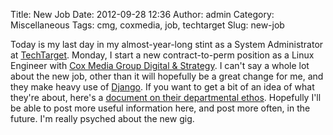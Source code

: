 Title: New Job
Date: 2012-09-28 12:36
Author: admin
Category: Miscellaneous
Tags: cmg, coxmedia, job, techtarget
Slug: new-job

Today is my last day in my almost-year-long stint as a System
Administrator at [TechTarget][]. Monday, I start a new contract-to-perm
position as a Linux Engineer with [Cox Media Group Digital &
Strategy][]. I can't say a whole lot about the new job, other than it
will hopefully be a great change for me, and they make heavy use of
[Django][]. If you want to get a bit of an idea of what they're about,
here's a [document on their departmental ethos][]. Hopefully I'll be
able to post more useful information here, and post more often, in the
future. I'm really psyched about the new gig.

  [TechTarget]: http://www.techtarget.com/
  [Cox Media Group Digital & Strategy]: http://cmgdigital.com/
  [Django]: https://www.djangoproject.com/
  [document on their departmental ethos]: https://github.com/coxmediagroup/jobs/blob/master/ethos.rst
